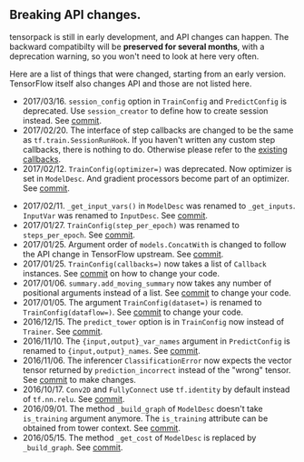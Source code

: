 
## Breaking API changes.

tensorpack is still in early development, and API changes can happen.
The backward compatibilty will be __preserved for several months__, with a deprecation warning,
so you won't need to look at here very often.

Here are a list of things that were changed, starting from an early version.
TensorFlow itself also changes API and those are not listed here.

+ 2017/03/16. `session_config` option in `TrainConfig` and `PredictConfig` is deprecated.
	Use `session_creator` to define how to create session instead. See [commit](https://github.com/ppwwyyxx/tensorpack/commit/ccae46f4a3ca89dc3df901a338eef8447d19a730).
+ 2017/02/20. The interface of step callbacks are changed to be the same as `tf.train.SessionRunHook`.
	If you haven't written any custom step callbacks, there is nothing to do. Otherwise please refer
	to the [existing callbacks](https://github.com/ppwwyyxx/tensorpack/blob/master/tensorpack/callbacks/steps.py).
+ 2017/02/12. `TrainConfig(optimizer=)` was deprecated. Now optimizer is set in `ModelDesc`. And
	gradient processors become part of an optimizer. See [commit](https://github.com/ppwwyyxx/tensorpack/commit/d1041a77a9c59d8c9abf64f389f3b605d65b483e).
* 2017/02/11. `_get_input_vars()` in `ModelDesc` was renamed to `_get_inputs`. `InputVar` was
	renamed to `InputDesc`. See [commit](https://github.com/ppwwyyxx/tensorpack/commit/5b29bda9f17d7b587259e13963c4c8093e8387f8).
* 2017/01/27. `TrainConfig(step_per_epoch)` was renamed to `steps_per_epoch`. See [commit](https://github.com/ppwwyyxx/tensorpack/commit/a9dd0b8ec34209ab86a92875589dbbc4716e73ef).
* 2017/01/25. Argument order of `models.ConcatWith` is changed to follow the API change in
	TensorFlow upstream. See [commit](https://github.com/ppwwyyxx/tensorpack/commit/2df3dcf401a99fe61c699ad719e95528872d3abe).
* 2017/01/25. `TrainConfig(callbacks=)` now takes a list of `Callback` instances. See [commit](https://github.com/ppwwyyxx/tensorpack/commit/243e957fe6d62a0cfb5728bd77fb3e005d6603e4)
	on how to change your code.
* 2017/01/06. `summary.add_moving_summary` now takes any number of positional arguments instead of a list.
	See [commit](https://github.com/ppwwyyxx/tensorpack/commit/bbf41d9e58053f843d0471e6d2d87ff714a79a90) to change your code.
* 2017/01/05. The argument `TrainConfig(dataset=)` is renamed to `TrainConfig(dataflow=)`.
	See [commit](https://github.com/ppwwyyxx/tensorpack/commit/651a5aea8f9aacad7147542021dcf106fc824bc2) to change your code.
* 2016/12/15. The `predict_tower` option is in `TrainConfig` now instead of `Trainer`. See
	[commit](https://github.com/ppwwyyxx/tensorpack/commit/99c70935a7f72050f45891fbbcc49c4ce43aedce).
* 2016/11/10. The `{input,output}_var_names` argument in `PredictConfig` is renamed to `{input,output}_names`. See [commit](https://github.com/ppwwyyxx/tensorpack/commit/77bcc8b1afc984a569f6ec3eda0a3c47b4e2923a).
* 2016/11/06. The inferencer `ClassificationError` now expects the vector tensor returned by
	`prediction_incorrect` instead of the "wrong" tensor. See [commit](https://github.com/ppwwyyxx/tensorpack/commit/740e9d8ca146af5a911f68a369dd7348243a2253)
	to make changes.
* 2016/10/17. `Conv2D` and `FullyConnect` use `tf.identity` by default instead of `tf.nn.relu`.
	See [commit](https://github.com/ppwwyyxx/tensorpack/commit/6eb0bebe60d6f38bcad9ddb3e6091b0b154a09cf).
* 2016/09/01. The method `_build_graph` of `ModelDesc` doesn't take `is_training` argument anymore.
	The `is_training` attribute can be obtained from tower context. See [commit](https://github.com/ppwwyyxx/tensorpack/commit/fc9e45b0208ff09daf454d3bd910c540735b7f83).
* 2016/05/15. The method `_get_cost` of `ModelDesc` is replaced by `_build_graph`. See [commit](https://github.com/ppwwyyxx/tensorpack/commit/e69034b5c9b588db9fb52295b1e63c89e8b42654).


